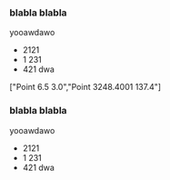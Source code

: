 ### blabla blabla
yooawdawo
* 2121
* 1 231
* 421 dwa

["Point 6.5 3.0","Point 3248.4001 137.4"]

### blabla blabla
yooawdawo
* 2121
* 1 231
* 421 dwa
